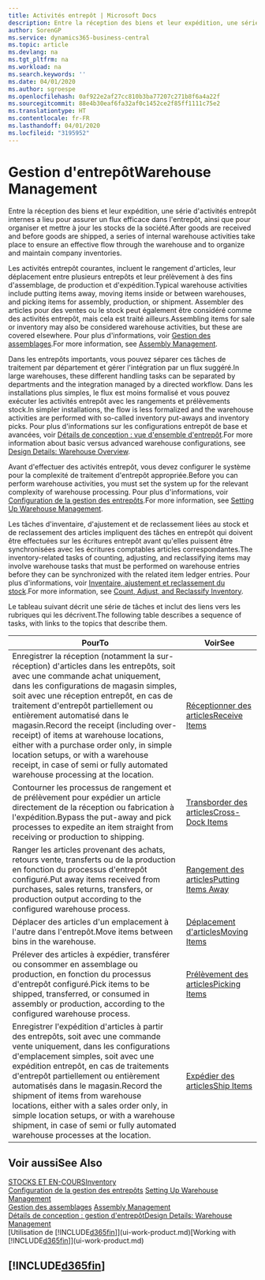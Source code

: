 ```yaml
---
title: Activités entrepôt | Microsoft Docs
description: Entre la réception des biens et leur expédition, une série d'activités entrepôt internes a lieu pour assurer un flux efficace dans l'entrepôt, ainsi que pour organiser et mettre à jour les stocks de la société.
author: SorenGP
ms.service: dynamics365-business-central
ms.topic: article
ms.devlang: na
ms.tgt_pltfrm: na
ms.workload: na
ms.search.keywords: ''
ms.date: 04/01/2020
ms.author: sgroespe
ms.openlocfilehash: 0af922e2af27cc810b3ba77207c271b8f6a4a22f
ms.sourcegitcommit: 88e4b30eaf6fa32af0c1452ce2f85ff1111c75e2
ms.translationtype: HT
ms.contentlocale: fr-FR
ms.lasthandoff: 04/01/2020
ms.locfileid: "3195952"
---
```

# <a name="warehouse-management"></a><span data-ttu-id="7be7f-103">Gestion d'entrepôt</span><span class="sxs-lookup"><span data-stu-id="7be7f-103">Warehouse Management</span></span>
<span data-ttu-id="7be7f-104">Entre la réception des biens et leur expédition, une série d'activités entrepôt internes a lieu pour assurer un flux efficace dans l'entrepôt, ainsi que pour organiser et mettre à jour les stocks de la société.</span><span class="sxs-lookup"><span data-stu-id="7be7f-104">After goods are received and before goods are shipped, a series of internal warehouse activities take place to ensure an effective flow through the warehouse and to organize and maintain company inventories.</span></span>

<span data-ttu-id="7be7f-105">Les activités entrepôt courantes, incluent le rangement d'articles, leur déplacement entre plusieurs entrepôts et leur prélèvement à des fins d'assemblage, de production et d'expédition.</span><span class="sxs-lookup"><span data-stu-id="7be7f-105">Typical warehouse activities include putting items away, moving items inside or between warehouses, and picking items for assembly, production, or shipment.</span></span> <span data-ttu-id="7be7f-106">Assembler des articles pour des ventes ou le stock peut également être considéré comme des activités entrepôt, mais cela est traité ailleurs.</span><span class="sxs-lookup"><span data-stu-id="7be7f-106">Assembling items for sale or inventory may also be considered warehouse activities, but these are covered elsewhere.</span></span> <span data-ttu-id="7be7f-107">Pour plus d'informations, voir [Gestion des assemblages](assembly-assemble-items.md).</span><span class="sxs-lookup"><span data-stu-id="7be7f-107">For more information, see [Assembly Management](assembly-assemble-items.md).</span></span>  

<span data-ttu-id="7be7f-108">Dans les entrepôts importants, vous pouvez séparer ces tâches de traitement par département et gérer l'intégration par un flux suggéré.</span><span class="sxs-lookup"><span data-stu-id="7be7f-108">In large warehouses, these different handling tasks can be separated by departments and the integration managed by a directed workflow.</span></span> <span data-ttu-id="7be7f-109">Dans les installations plus simples, le flux est moins formalisé et vous pouvez exécuter les activités entrepôt avec les rangements et prélèvements stock.</span><span class="sxs-lookup"><span data-stu-id="7be7f-109">In simpler installations, the flow is less formalized and the warehouse activities are performed with so-called inventory put-aways and inventory picks.</span></span> <span data-ttu-id="7be7f-110">Pour plus d'informations sur les configurations entrepôt de base et avancées, voir [Détails de conception : vue d'ensemble d'entrepôt](design-details-warehouse-overview.md).</span><span class="sxs-lookup"><span data-stu-id="7be7f-110">For more information about basic versus advanced warehouse configurations, see [Design Details: Warehouse Overview](design-details-warehouse-overview.md).</span></span>

<span data-ttu-id="7be7f-111">Avant d'effectuer des activités entrepôt, vous devez configurer le système pour la complexité de traitement d'entrepôt appropriée.</span><span class="sxs-lookup"><span data-stu-id="7be7f-111">Before you can perform warehouse activities, you must set the system up for the relevant complexity of warehouse processing.</span></span> <span data-ttu-id="7be7f-112">Pour plus d'informations, voir [Configuration de la gestion des entrepôts](warehouse-setup-warehouse.md).</span><span class="sxs-lookup"><span data-stu-id="7be7f-112">For more information, see [Setting Up Warehouse Management](warehouse-setup-warehouse.md).</span></span>

<span data-ttu-id="7be7f-113">Les tâches d'inventaire, d'ajustement et de reclassement liées au stock et de reclassement des articles impliquent des tâches en entrepôt qui doivent être effectuées sur les écritures entrepôt avant qu'elles puissent être synchronisées avec les écritures comptables articles correspondantes.</span><span class="sxs-lookup"><span data-stu-id="7be7f-113">The inventory-related tasks of counting, adjusting, and reclassifying items may involve warehouse tasks that must be performed on warehouse entries before they can be synchronized with the related item ledger entries.</span></span> <span data-ttu-id="7be7f-114">Pour plus d'informations, voir [Inventaire, ajustement et reclassement du stock](inventory-how-count-adjust-reclassify.md).</span><span class="sxs-lookup"><span data-stu-id="7be7f-114">For more information, see [Count, Adjust, and Reclassify Inventory](inventory-how-count-adjust-reclassify.md).</span></span>

 <span data-ttu-id="7be7f-115">Le tableau suivant décrit une série de tâches et inclut des liens vers les rubriques qui les décrivent.</span><span class="sxs-lookup"><span data-stu-id="7be7f-115">The following table describes a sequence of tasks, with links to the topics that describe them.</span></span>   

|<span data-ttu-id="7be7f-116">**Pour**</span><span class="sxs-lookup"><span data-stu-id="7be7f-116">**To**</span></span>|<span data-ttu-id="7be7f-117">**Voir**</span><span class="sxs-lookup"><span data-stu-id="7be7f-117">**See**</span></span>|  
|------------|-------------|  
|<span data-ttu-id="7be7f-118">Enregistrer la réception (notamment la sur-réception) d'articles dans les entrepôts, soit avec une commande achat uniquement, dans les configurations de magasin simples, soit avec une réception entrepôt, en cas de traitement d'entrepôt partiellement ou entièrement automatisé dans le magasin.</span><span class="sxs-lookup"><span data-stu-id="7be7f-118">Record the receipt (including over-receipt) of items at warehouse locations, either with a purchase order only, in simple location setups, or with a warehouse receipt, in case of semi or fully automated warehouse processing at the location.</span></span>|[<span data-ttu-id="7be7f-119">Réceptionner des articles</span><span class="sxs-lookup"><span data-stu-id="7be7f-119">Receive Items</span></span>](warehouse-how-receive-items.md)|
|<span data-ttu-id="7be7f-120">Contourner les processus de rangement et de prélèvement pour expédier un article directement de la réception ou fabrication à l'expédition.</span><span class="sxs-lookup"><span data-stu-id="7be7f-120">Bypass the put-away and pick processes to expedite an item straight from receiving or production to shipping.</span></span>|[<span data-ttu-id="7be7f-121">Transborder des articles</span><span class="sxs-lookup"><span data-stu-id="7be7f-121">Cross-Dock Items</span></span>](warehouse-how-to-cross-dock-items.md)|    
|<span data-ttu-id="7be7f-122">Ranger les articles provenant des achats, retours vente, transferts ou de la production en fonction du processus d'entrepôt configuré.</span><span class="sxs-lookup"><span data-stu-id="7be7f-122">Put away items received from purchases, sales returns, transfers, or production output according to the configured warehouse process.</span></span>|[<span data-ttu-id="7be7f-123">Rangement des articles</span><span class="sxs-lookup"><span data-stu-id="7be7f-123">Putting Items Away</span></span>](warehouse-put-away-items.md)|
|<span data-ttu-id="7be7f-124">Déplacer des articles d'un emplacement à l'autre dans l'entrepôt.</span><span class="sxs-lookup"><span data-stu-id="7be7f-124">Move items between bins in the warehouse.</span></span>|[<span data-ttu-id="7be7f-125">Déplacement d'articles</span><span class="sxs-lookup"><span data-stu-id="7be7f-125">Moving Items</span></span>](warehouse-move-items.md)|
|<span data-ttu-id="7be7f-126">Prélever des articles à expédier, transférer ou consommer en assemblage ou production, en fonction du processus d'entrepôt configuré.</span><span class="sxs-lookup"><span data-stu-id="7be7f-126">Pick items to be shipped, transferred, or consumed in assembly or production, according to the configured warehouse process.</span></span>|[<span data-ttu-id="7be7f-127">Prélèvement des articles</span><span class="sxs-lookup"><span data-stu-id="7be7f-127">Picking Items</span></span>](warehouse-pick-items.md)|
|<span data-ttu-id="7be7f-128">Enregistrer l'expédition d'articles à partir des entrepôts, soit avec une commande vente uniquement, dans les configurations d'emplacement simples, soit avec une expédition entrepôt, en cas de traitements d'entrepôt partiellement ou entièrement automatisés dans le magasin.</span><span class="sxs-lookup"><span data-stu-id="7be7f-128">Record the shipment of items from warehouse locations, either with a sales order only, in simple location setups, or with a warehouse shipment, in case of semi or fully automated warehouse processes at the location.</span></span>|[<span data-ttu-id="7be7f-129">Expédier des articles</span><span class="sxs-lookup"><span data-stu-id="7be7f-129">Ship Items</span></span>](warehouse-how-ship-items.md)|  

## <a name="see-also"></a><span data-ttu-id="7be7f-130">Voir aussi</span><span class="sxs-lookup"><span data-stu-id="7be7f-130">See Also</span></span>  
[<span data-ttu-id="7be7f-131">STOCKS ET EN-COURS</span><span class="sxs-lookup"><span data-stu-id="7be7f-131">Inventory</span></span>](inventory-manage-inventory.md)  
<span data-ttu-id="7be7f-132">[Configuration de la gestion des entrepôts](warehouse-setup-warehouse.md)   </span><span class="sxs-lookup"><span data-stu-id="7be7f-132">[Setting Up Warehouse Management](warehouse-setup-warehouse.md)   </span></span>  
<span data-ttu-id="7be7f-133">[Gestion des assemblages](assembly-assemble-items.md)  </span><span class="sxs-lookup"><span data-stu-id="7be7f-133">[Assembly Management](assembly-assemble-items.md)  </span></span>  
[<span data-ttu-id="7be7f-134">Détails de conception : gestion d'entrepôt</span><span class="sxs-lookup"><span data-stu-id="7be7f-134">Design Details: Warehouse Management</span></span>](design-details-warehouse-management.md)  
<span data-ttu-id="7be7f-135">[Utilisation de [!INCLUDE[d365fin](includes/d365fin_md.md)]](ui-work-product.md)</span><span class="sxs-lookup"><span data-stu-id="7be7f-135">[Working with [!INCLUDE[d365fin](includes/d365fin_md.md)]](ui-work-product.md)</span></span>  

## [!INCLUDE[d365fin](includes/free_trial_md.md)]  
